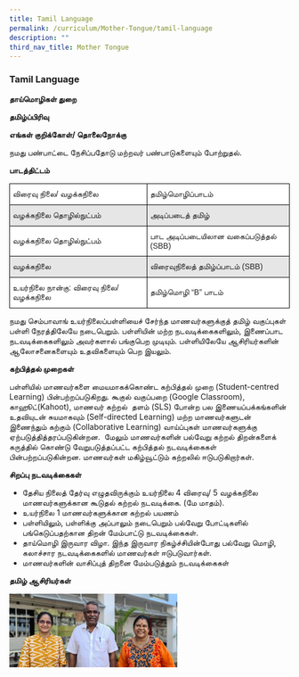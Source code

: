 ```yaml
---
title: Tamil Language
permalink: /curriculum/Mother-Tongue/tamil-language
description: ""
third_nav_title: Mother Tongue
---
```

### Tamil Language


**தாய்மொழிகள் துறை**

**தமிழ்ப்பிரிவு**

**எங்கள் குறிக்கோள்/ தொலைநோக்கு**

நமது பண்பாட்டை நேசிப்பதோடு மற்றவர் பண்பாடுகளையும் போற்றுதல்.

**பாடத்திட்டம்**

<style type="text/css">
.tg  {border-collapse:collapse;border-spacing:0;}
.tg td{border-color:black;border-style:solid;border-width:1px;font-family:Arial, sans-serif;font-size:14px;
  overflow:hidden;padding:10px 5px;word-break:normal;}
.tg th{border-color:black;border-style:solid;border-width:1px;font-family:Arial, sans-serif;font-size:14px;
  font-weight:normal;overflow:hidden;padding:10px 5px;word-break:normal;}
.tg .tg-h5mn{background-color:#E6E6E6;color:#222;text-align:left;vertical-align:middle}
.tg .tg-1ppo{background-color:#FFF;color:#222;text-align:left;vertical-align:middle}
</style>
<table class="tg">
<thead>
  <tr>
    <th class="tg-1ppo">விரைவு நிலை/ வழக்கநிலை</th>
    <th class="tg-1ppo">தமிழ்மொழிப்பாடம்</th>
  </tr>
</thead>
<tbody>
  <tr>
    <td class="tg-h5mn">வழக்கநிலை தொழில்நுட்பம்</td>
    <td class="tg-h5mn">அடிப்படைத் தமிழ்</td>
  </tr>
  <tr>
    <td class="tg-1ppo">வழக்கநிலை தொழில்நுட்பம்</td>
    <td class="tg-1ppo">பாட அடிப்படையிலான வகைப்படுத்தல் (SBB)</td>
  </tr>
  <tr>
    <td class="tg-h5mn">வழக்கநிலை</td>
    <td class="tg-h5mn">விரைவுநிலைத் தமிழ்ப்பாடம் (SBB)</td>
  </tr>
  <tr>
    <td class="tg-1ppo">உயர்நிலை நான்கு: விரைவு நிலை/ வழக்கநிலை</td>
    <td class="tg-1ppo">தமிழ்மொழி “B” பாடம்</td>
  </tr>
</tbody>
</table>

நமது செம்பாவாங் உயர்நிலைப்பள்ளியைச் சேர்ந்த மாணவர்களுக்குத் தமிழ் வகுப்புகள் பள்ளி நேரத்திலேயே நடைபெறும். பள்ளியின் மற்ற நடவடிக்கைகளிலும், இணைப்பாட நடவடிக்கைகளிலும் அவர்களால் பங்குபெற முடியும். பள்ளியிலேயே ஆசிரியர்களின் ஆலோசனைகளையும் உதவிகளையும் பெற இயலும்.

**கற்பித்தல் முறைகள்**

பள்ளியில் மாணவர்களை மையமாகக்கொண்ட கற்பித்தல் முறை (Student-centred Learning) பின்பற்றப்படுகிறது. கூகுல் வகுப்பறை (Google Classroom), காஹூட்(Kahoot), மாணவர் கற்றல்  தளம் (SLS) போன்ற பல இணையப்பக்கங்களின் உதவியுடன் சுயமாகவும் (Self-directed Learning) மற்ற மாணவர்களுடன் இணைந்தும் கற்கும் (Collaborative Learning) வாய்ப்புகள் மாணவர்களுக்கு ஏற்படுத்தித்தரப்படுகின்றன.  மேலும் மாணவர்களின் பல்வேறு கற்றல் திறன்களைக் கருத்தில் கொண்டு வேறுபடுத்தப்பட்ட கற்பித்தல் நடவடிக்கைகள் பின்பற்றப்படுகின்றன. மாணவர்கள் மகிழ்வூட்டும் கற்றலில் ஈடுபடுகிறார்கள்.

**சிறப்பு நடவடிக்கைகள்**

*   தேசிய நிலைத் தேர்வு எழுதவிருக்கும் உயர்நிலை 4 விரைவு/ 5 வழக்கநிலை மாணவர்களுக்கான கூடுதல் கற்றல் நடவடிக்கை. (மே மாதம்).
*   உயர்நிலை 1 மாணவர்களுக்கான கற்றல் பயணம்
*   பள்ளியிலும், பள்ளிக்கு அப்பாலும் நடைபெறும் பல்வேறு போட்டிகளில் பங்கெடுப்பதற்கான திறன் மேம்பாட்டு நடவடிக்கைகள்.
*   தாய்மொழி இருவார விழா. இந்த இருவார நிகழ்ச்சியின்போது பல்வேறு மொழி, கலாச்சார நடவடிக்கைகளில் மாணவர்கள் ஈடுபடுவார்கள்.
*   மாணவர்களின் வாசிப்புத் திறனை மேம்படுத்தும் நடவடிக்கைகள்

**தமிழ் ஆசிரியர்கள்**

<img src="/images/TL1.jpeg" 
     style="width:60%">